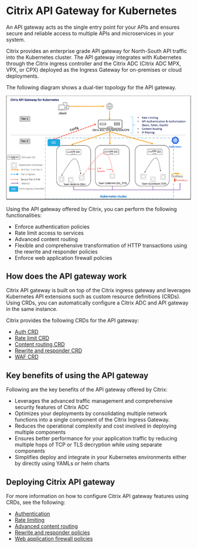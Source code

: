 # Citrix API Gateway for Kubernetes

An API gateway acts as the single entry point for your APIs and ensures secure and reliable access to multiple APIs and microservices in your system.

Citrix provides an enterprise grade API gateway for North-South API traffic into the Kubernetes cluster. The API gateway integrates with Kubernetes through the Citrix ingress controller and the Citrix ADC (Citrix ADC MPX, VPX, or CPX) deployed as the Ingress Gateway for on-premises or cloud deployments.

The following diagram shows a dual-tier topology for the API gateway.

![API Gateway](../media/citrix-api-gateway.png)

Using the API gateway offered by Citrix, you can perform the following functionalities:

- Enforce authentication policies
- Rate limit access to services
- Advanced content routing
- Flexible and comprehensive transformation of HTTP transactions using the rewrite and responder policies
- Enforce web application firewall policies

## How does the API gateway work

 Citrix API gateway is built on top of the Citrix ingress gateway and leverages Kubernetes API extensions such as custom resource definitions (CRDs). Using CRDs, you can automatically configure a Citrix ADC and API gateway in the same instance.

Citrix provides the following CRDs for the API gateway:

- [Auth CRD](https://github.com/netscaler/netscaler-k8s-ingress-controller/blob/master/crd/auth/auth-crd.yaml)
- [Rate limit CRD](https://github.com/netscaler/netscaler-k8s-ingress-controller/blob/master/crd/ratelimit/README.md)
- [Content routing CRD](https://github.com/netscaler/netscaler-k8s-ingress-controller/blob/master/crd/contentrouting/README.md)
- [Rewrite and responder CRD](https://github.com/netscaler/netscaler-k8s-ingress-controller/blob/master/crd/rewrite-responder-policies-deployment.yaml)
- [WAF CRD](https://github.com/netscaler/netscaler-k8s-ingress-controller/blob/master/crd/waf/waf-crd.yaml)

## Key benefits of using the API gateway

Following are the key benefits of the API gateway offered by Citrix:

- Leverages the advanced traffic management and comprehensive security features of Citrix ADC
- Optimizes your deployments by consolidating multiple network functions into a single component of the Citrix Ingress Gateway.
- Reduces the operational complexity and cost involved in deploying multiple components
- Ensures better performance for your application traffic by reducing multiple hops of TCP or TLS decryption while using separate components
- Simplifies deploy and integrate in your Kubernetes environments either by directly using YAMLs or helm charts

## Deploying Citrix API gateway

For more information on how to configure Citrix API gateway features using CRDs, see the following:

- [Authentication](https://developer-docs.citrix.com/projects/citrix-k8s-ingress-controller/en/latest/crds/auth/)
- [Rate limiting](https://developer-docs.citrix.com/projects/citrix-k8s-ingress-controller/en/latest/crds/rate-limit/)
- [Advanced content routing](https://developer-docs.citrix.com/projects/citrix-k8s-ingress-controller/en/latest/crds/content-routing/)
- [Rewrite and responder policies](https://developer-docs.citrix.com/projects/citrix-k8s-ingress-controller/en/latest/crds/rewrite-responder/)
- [Web application firewall policies](https://developer-docs.citrix.com/projects/citrix-k8s-ingress-controller/en/latest/crds/waf/)
